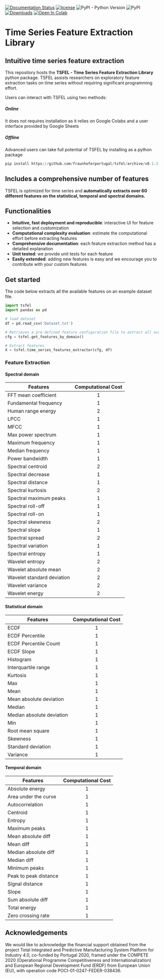 [![Documentation Status](https://readthedocs.org/projects/tsfel/badge/?version=latest)](https://tsfel.readthedocs.io/en/development/)
[![license](https://img.shields.io/badge/License-BSD%203-brightgreen)](https://github.com/fraunhoferportugal/tsfel/blob/master/LICENSE.txt)
![PyPI - Python Version](https://img.shields.io/pypi/pyversions/tsfel)
![PyPI](https://img.shields.io/pypi/v/tsfel)
[![Downloads](https://pepy.tech/badge/tsfel)](https://pepy.tech/project/tsfel)
[![Open In Colab](https://colab.research.google.com/assets/colab-badge.svg)](https://colab.research.google.com/github/fraunhoferportugal/tsfel/blob/development/notebooks/TSFEL_HAR_Example.ipynb)

# Time Series Feature Extraction Library
## Intuitive time series feature extraction
This repository hosts the **TSFEL - Time Series Feature Extraction Library** python package. TSFEL assists researchers on exploratory feature extraction tasks on time series without requiring significant programming effort.

Users can interact with TSFEL using two methods:
##### Online
It does not requires installation as it relies on Google Colabs and a user interface provided by Google Sheets

##### Offline
Advanced users can take full potential of TSFEL by installing as a python package
```python
pip install https://github.com/fraunhoferportugal/tsfel/archive/v0.1.3-dev.zip
```

## Includes a comprehensive number of features
TSFEL is optimized for time series and **automatically extracts over 60 different features on the statistical, temporal and spectral domains.**

## Functionalities
* **Intuitive, fast deployment and reproducible**: interactive UI for feature selection and customization
* **Computational complexity evaluation**: estimate the computational effort before extracting features
* **Comprehensive documentation**: each feature extraction method has a detailed explanation
* **Unit tested**: we provide unit tests for each feature
* **Easily extended**: adding new features is easy and we encourage you to contribute with your custom features

## Get started
The code below extracts all the available features on an example dataset file.

```python
import tsfel
import pandas as pd

# load dataset
df = pd.read_csv('Dataset.txt')

# Retrieves a pre-defined feature configuration file to extract all available features
cfg = tsfel.get_features_by_domain()

# Extract features
X = tsfel.time_series_features_extractor(cfg, df)
```


### Feature Extraction

#### Spectral domain
| Features                   | Computational Cost |
|----------------------------|:------------------:|
| FFT mean coefficient       |          1         |
| Fundamental frequency      |          1         |
| Human range energy         |          2         |
| LPCC                       |          1         |
| MFCC                       |          1         |
| Max power spectrum         |          1         |
| Maximum frequency          |          1         |
| Median frequency           |          1         |
| Power bandwidth            |          1         |
| Spectral centroid          |          2         |
| Spectral decrease          |          1         |
| Spectral distance          |          1         |
| Spectral kurtosis          |          2         |
| Spectral maximum peaks     |          1         |
| Spectral roll-off          |          1         |
| Spectral roll-on           |          1         |
| Spectral skewness          |          2         |
| Spectral slope             |          1         |
| Spectral spread            |          2         |
| Spectral variation         |          1         |
| Spectral entropy           |          1         |
| Wavelet entropy            |          2         |
| Wavelet absolute mean      |          2         |
| Wavelet standard deviation |          2         |
| Wavelet variance           |          2         |
| Wavelet energy             |          2         |


#### Statistical domain
| Features                   | Computational Cost |
|----------------------------|:------------------:|
| ECDF                       |          1         |
| ECDF Percentile            |          1         |
| ECDF Percentile Count      |          1         |
| ECDF Slope                 |          1         |
| Histogram                  |          1         |
| Interquartile range        |          1         |
| Kurtosis                   |          1         |
| Max                        |          1         |
| Mean                       |          1         |
| Mean absolute deviation    |          1         |
| Median                     |          1         |
| Median absolute deviation  |          1         |
| Min                        |          1         |
| Root mean square           |          1         |
| Skewness                   |          1         |
| Standard deviation         |          1         |
| Variance                   |          1         |


#### Temporal domain
| Features                   | Computational Cost |
|----------------------------|:------------------:|
| Absolute energy            |          1         |
| Area under the curve       |          1         |
| Autocorrelation            |          1         |
| Centroid                   |          1         |
| Entropy                    |          1         |
| Maximum peaks              |          1         |
| Mean absolute diff         |          1         |
| Mean diff                  |          1         |
| Median absolute diff       |          1         |
| Median diff                |          1         |
| Minimum peaks              |          1         |
| Peak to peak distance      |          1         |
| Signal distance            |          1         |
| Slope                      |          1         |
| Sum absolute diff          |          1         |
| Total energy               |          1         |
| Zero crossing rate         |          1         |

## Acknowledgements
We would like to acknowledge the financial support obtained from the project Total Integrated and Predictive Manufacturing System Platform for Industry 4.0, co-funded by Portugal 2020, framed under the COMPETE 2020 (Operational Programme  Competitiveness and Internationalization) and European Regional Development Fund (ERDF) from European Union (EU), with operation code POCI-01-0247-FEDER-038436.
